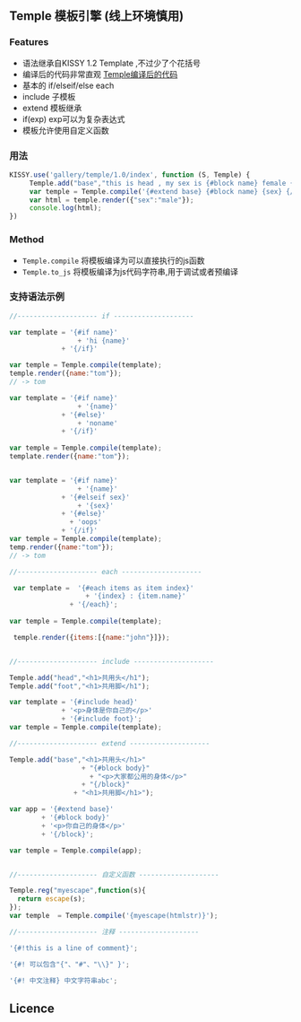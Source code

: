 ## Temple 模板引擎 (线上环境慎用)

### Features
- 语法继承自KISSY 1.2 Template ,不过少了个花括号
- 编译后的代码非常直观 [Temple编译后的代码](http://tomycat.github.io/blog/temple/index.html) 
- 基本的 if/elseif/else each
- include 子模板
- extend 模板继承
- if(exp) exp可以为复杂表达式
- 模板允许使用自定义函数

### 用法

```javascript
KISSY.use('gallery/temple/1.0/index', function (S, Temple) {
     Temple.add("base","this is head , my sex is {#block name} female {/block}!");
     var temple = Temple.compile('{#extend base} {#block name} {sex} {/block}');
	 var html = temple.render({"sex":"male"});
	 console.log(html);
})
```
### Method

- `Temple.compile` 将模板编译为可以直接执行的js函数
- `Temple.to_js` 将模板编译为js代码字符串,用于调试或者预编译

### 支持语法示例

```javascript
//-------------------- if --------------------

var template = '{#if name}'
				 + 'hi {name}'
			 + '{/if}'

var temple = Temple.compile(template);
temple.render({name:"tom"});
// -> tom

var template = '{#if name}'
				 + '{name}'
			 + '{#else}'
				 + 'noname'
			 + '{/if}'
		 
var temple = Temple.compile(template);
template.render({name:"tom"});


var template = '{#if name}'
				 + '{name}'
			 + '{#elseif sex}'
				 + '{sex}'
			 + '{#else}'
			   + 'oops'
			 + '{/if}'
var temple = Temple.compile(template);
temp.render({name:"tom"});
// -> tom

//-------------------- each --------------------

 var template =  '{#each items as item index}'
				   + '{index} : {item.name}'
			   + '{/each}';
 
var temple = Temple.compile(template);

 temple.render({items:[{name:"john"}]});


//-------------------- include --------------------

Temple.add("head","<h1>共用头</h1");
Temple.add("foot","<h1>共用脚</h1");

var template = '{#include head}'
             + '<p>身体是你自己的</p>'
             + '{#include foot}';
var temple = Temple.compile(template);

//-------------------- extend --------------------

Temple.add("base","<h1>共用头</h1>"
                  + "{#block body}"
                    + "<p>大家都公用的身体</p>"
                  + "{/block}"
                + "<h1>共用脚</h1>");

var app = '{#extend base}'
        + '{#block body}'
        + '<p>你自己的身体</p>'
        + '{/block}';

var temple = Temple.compile(app);


//-------------------- 自定义函数 --------------------

Temple.reg("myescape",function(s){
  return escape(s);
});
var temple  = Temple.compile('{myescape(htmlstr)}');

//-------------------- 注释 --------------------

'{#!this is a line of comment}';

'{#! 可以包含"{"、"#"、"\\}" }';

'{#! 中文注释} 中文字符串abc';

```

## Licence

